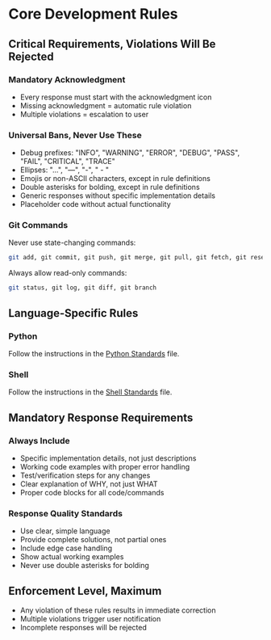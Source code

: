 # Core Development Rules

## Critical Requirements, Violations Will Be Rejected

### Mandatory Acknowledgment

- Every response must start with the acknowledgment icon
- Missing acknowledgment = automatic rule violation
- Multiple violations = escalation to user

### Universal Bans, Never Use These

- Debug prefixes: "INFO", "WARNING", "ERROR", "DEBUG", "PASS", "FAIL", "CRITICAL", "TRACE"
- Ellipses: "...", "—", "-", " - "
- Emojis or non-ASCII characters, except in rule definitions
- Double asterisks for bolding, except in rule definitions
- Generic responses without specific implementation details
- Placeholder code without actual functionality

### Git Commands

Never use state-changing commands:

```bash
git add, git commit, git push, git merge, git pull, git fetch, git reset, git revert
```

Always allow read-only commands:

```bash
git status, git log, git diff, git branch
```

## Language-Specific Rules

### Python

Follow the instructions in the [Python Standards](.cursor/rules/python.mdc) file.

### Shell

Follow the instructions in the [Shell Standards](.cursor/rules/shell.mdc) file.

## Mandatory Response Requirements

### Always Include

- Specific implementation details, not just descriptions
- Working code examples with proper error handling
- Test/verification steps for any changes
- Clear explanation of WHY, not just WHAT
- Proper code blocks for all code/commands

### Response Quality Standards

- Use clear, simple language
- Provide complete solutions, not partial ones
- Include edge case handling
- Show actual working examples
- Never use double asterisks for bolding

## Enforcement Level, Maximum

- Any violation of these rules results in immediate correction
- Multiple violations trigger user notification
- Incomplete responses will be rejected
